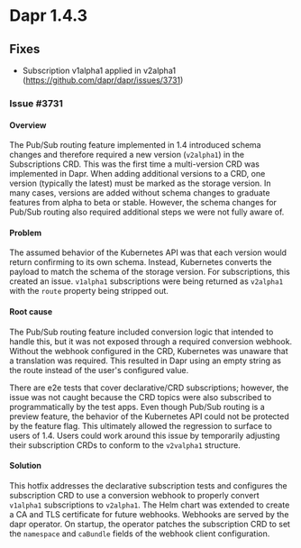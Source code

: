   
# Dapr 1.4.3

## Fixes

* Subscription v1alpha1 applied in v2alpha1 (https://github.com/dapr/dapr/issues/3731)

### Issue #3731

#### Overview

The Pub/Sub routing feature implemented in 1.4 introduced schema changes and therefore required a new version (`v2alpha1`) in the Subscriptions CRD. This was the first time a multi-version CRD was implemented in Dapr. When adding additional versions to a CRD, one version (typically the latest) must be marked as the storage version. In many cases, versions are added without schema changes to graduate features from alpha to beta or stable. However, the schema changes for Pub/Sub routing also required additional steps we were not fully aware of.

#### Problem

The assumed behavior of the Kubernetes API was that each version would return confirming to its own schema. Instead,  Kubernetes converts the payload to match the schema of the storage version. For subscriptions, this created an issue. `v1alpha1` subscriptions were being returned as `v2alpha1` with the `route` property being stripped out.

#### Root cause

The Pub/Sub routing feature included conversion logic that intended to handle this, but it was not exposed through a required conversion webhook. Without the webhook configured in the CRD, Kubernetes was unaware that a translation was required. This resulted in Dapr using an empty string as the route instead of the user's configured value.

There are e2e tests that cover declarative/CRD subscriptions; however, the issue was not caught because the CRD topics were also subscribed to programmatically by the test apps. Even though Pub/Sub routing is a preview feature, the behavior of the Kubernetes API could not be protected by the feature flag. This ultimately allowed the regression to surface to users of 1.4. Users could work around this issue by temporarily adjusting their subscription CRDs to conform to the `v2valpha1` structure.

#### Solution

This hotfix addresses the declarative subscription tests and configures the subscription CRD to use a conversion webhook to properly convert `v1alpha1` subscriptions to `v2alpha1`. The Helm chart was extended to create a CA and TLS certificate for future webhooks. Webhooks are served by the dapr operator. On startup, the operator patches the subscription CRD to set the `namespace` and `caBundle` fields of the webhook client configuration.